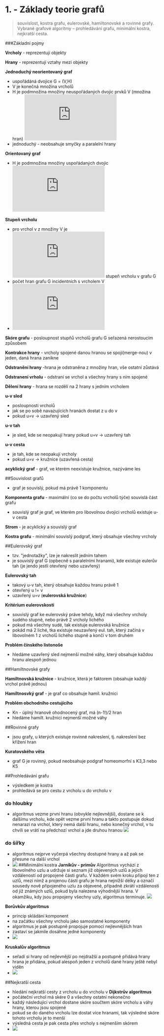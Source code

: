 # 1. - Základy teorie grafů

>  souvislost, kostra grafu, eulerovské, hamiltonovské a rovinné grafy. 
Vybrané grafové algoritmy – prohledávání grafu, minimální kostra, nejkratší cesta. 

###Základní pojmy

**Vrcholy** - reprezentují objekty

**Hrany** - reprezentují vztahy mezi objekty

**Jednoduchý neorientovaný graf**

- uspořádáná dvojice G = (V,H)
- V je konečná množina vrcholů
- H je podmnožina množiny neuspořádaných dvojic prvků V (množina hran) ![H\subseteq \binom{V}{2}](https://latex.codecogs.com/svg.latex?H%5Csubseteq%20%5Cbinom%7BV%7D%7B2%7D)
- jednoduchý - neobsahuje smyčky a paralelní hrany

**Orientovaný graf**

- H je podmnožina množiny uspořádaných dvojic ![H\subseteq V\times V](https://latex.codecogs.com/svg.latex?H%5Csubseteq%20V%5Ctimes%20V)

**Stupeň vrcholu**

- pro vrchol v z množiny V je ![d_{G}(v)](https://latex.codecogs.com/svg.latex?d_%7BG%7D%28v%29) stupeň vrcholu v grafu G
- počet hran grafu G incidentních s vrcholem V
- ![d_{G}(v) = |\left \{ e\in H | v \in e \right \}|](https://latex.codecogs.com/svg.latex?d_%7BG%7D%28v%29%20%3D%20%7C%5Cleft%20%5C%7B%20e%5Cin%20H%20%7C%20v%20%5Cin%20e%20%5Cright%20%5C%7D%7C)

**Skóre grafu** - posloupnost stupňů vrcholů grafu G seřazená nerostoucím způsobem

**Kontrakce hrany** - vrcholy spojené danou hranou se spojí(merge-nou) v jeden, daná hrana zanikne

**Odstranění hrany** -hrana je odstraněna z množiny hran, vše ostatní zůstává

**Odstranení vrholu** - odstraní se vrchol a všechny hrany s ním spojené

**Dělení hrany** - hrana se rozdělí na 2 hrany s jedním vrcholem

**u-v sled** 

- posloupnosti vrcholů
- jak se po sobě navazujících hranách dostat z u do v
- pokud u=v -> uzavřený sled

**u-v tah** 

- je sled, kde se neopakují hrany
 pokud u=v -> uzavřený tah

**u-v cesta** 

- je tah, kde se neopakují vrcholy
- pokud u=v -> kružnice (uzavřená cesta)

**acyklický graf** - graf, ve kterém neexistuje kružnice, nazýváme les

##Souvislost grafů
- graf je souvislý, pokud má právě 1 komponentu

**Komponenta grafu** - maximální (co se do počtu vrcholů týče) souvislá část grafu

- souvislý graf je graf, ve kterém pro libovolnou dvojici vrcholů existuje u-v cesta

**Strom** - je acyklický a souvislý graf


**Kostra grafu** - minimální souvislý podgraf, který obsahuje všechny vrcholy

##Eulerovský graf

- tzv. "jednotažky", lze je nakreslit jedním tahem
- je souvislý graf G (opbecně s paralelními hranami), kde existuje eulerův tah (je jendo jestli otevřený nebo uzavřený)

**Eulerovský tah**

- takový u-v tah, který obsahuje každou hranu právě 1
- otevřený u != v
- uzavřený u=v (**eulerovská kružnice**)

**Kritérium eulerovskosti**

- souvislý graf ke eulerovský práve tehdy, když má všechny vrcholy sudého stupně, nebo právě 2 vrcholy lichého
- pokud má všechny sudé, tak existuje eulerovská kružnice
- pokád má 2 liché, tka existuje neuzavřený eul. tah, který začíná v libovolném 1 z vrcholů lichého stupně a končí v tom druhém 

**Problém čínského listonoše**
- hledáme uzavřený sled nejmenší možné váhy, který obsahuje každou hranu alespoň jednou

##Hamiltnovské grafy

**Hamiltnovská kružnice** - kružnice, která je faktorem (obsahuje každý vrchol právě jednou)

**Hamiltnosvký graf** - je graf co obsahuje hamil. kružnici

**Problém obchodního cestujícího** 

- Kn - úplný hranově ohodnocený graf, má (n-1!)/2 hran
- hledáme hamilt. kružnici nejmenší možné váhy 

##Rovinné grafy

- jsou grafy, u kterých existuje rovinné nakreslení, tj. nakreslení bez křížení hran

**Kuratovského věta**
- graf G je rovinný, pokud neobsahuje podgraf homeomorfní s K3,3 nebo K5

##Prohledávání grafu
- výsledkem je kostra
- prohledává se pro cestu z vrcholu u do vrcholu v 

### do hloubky
- algoritmus vezme první hranu (obvykle nejlevnější), dostane se k dalšímu vrcholu, kde opět vezme první hranu a takto postupuje dokud nenarazí na vrchol, který nemá další hranu, nebo konečný vrchol, v tu chvíli se vrátí na předchozí vrchol a jde druhou hranou 
![](https://github.com/tomaskrizek/tul-szz-it-nv/blob/master/01_zaklad_teorie_grafu/hloubka.gif)

### do šířky
- algoritmus nejprve vyčerpá všechny dostupné hrany a až pak se přesune na další vrchol  
- ![](https://upload.wikimedia.org/wikipedia/commons/4/46/Animated_BFS.gif)
##Minimální kostra
**Jarníkův - primův**
Algoritmus vychází z libovolného uzlu a udržuje si seznam již objevených uzlů a jejich vzdáleností od propojené části grafu. V každém svém kroku připojí ten z uzlů, mezi nímž a projenou částí grafu je hrana nejnižší délky a označí sousedy nově připojeného uzlu za objevené, případně zkrátí vzdálenosti od již známých uzlů, pokud byla nalezena výhodnější hrana. V okamžiku, kdy jsou propojeny všechny uzly, algoritmus terminuje.
![](https://github.com/tomaskrizek/tul-szz-it-nv/blob/master/01_zaklad_teorie_grafu/jarnik.gif)

**Borůvkův algoritmus**

- princip skládání komponent
- na začátku všechny vrcholu jako samostatné komponenty
- algoritmus je pak postupně propojuje pomocí nejlevnějších hran
- zastaví se jakmile dosáhne jedné komponenty
- ![](https://github.com/tomaskrizek/tul-szz-it-nv/blob/master/01_zaklad_teorie_grafu/boruvka.gif)

**Kruskalův algoritmus**

- seřadí si hrany od nejlevnější po nejdražší a postupně přidává hrany
- hrana je přidána, pokud alespoň jeden z vrcholů dané hrany ještě nebyl viděn
- ![](https://github.com/tomaskrizek/tul-szz-it-nv/blob/master/01_zaklad_teorie_grafu/kruskal.gif)

##Nejkratší cesta
- hledání nejkratší cesty z vrcholu u do vrcholu v
**Dijkstrův algoritmus**
- počáteční vrchol má skére 0 a všechny ostatní nekonečno
- každý následující vrchol dostane skóre součtem skóre vrcholu a váhy hrany, kterou jsou spojené
- pokud se do daného vrcholu lze dostat více hranami, tak výsledné skóre tohoto vrcholu je to menší
- výsledná cesta je pak cesta přes vrcholy s nejmenším skórem
- ![](https://github.com/tomaskrizek/tul-szz-it-nv/blob/master/01_zaklad_teorie_grafu/dijkstra.gif)
